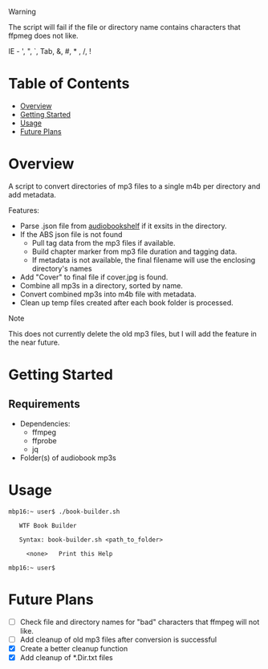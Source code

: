 > [!WARNING]
> The script will fail if the file or directory name contains characters that ffpmeg does not like.
> 
> IE - ', ", `, Tab, &, #, * \, /, !
>

# Table of Contents
- [Overview](#overview)
- [Getting Started](#getting-started)
- [Usage](#usage)
- [Future Plans](#future-plans)

# Overview
A script to convert directories of mp3 files to a single m4b per directory and add metadata.

Features:
- Parse .json file from [audiobookshelf](https://www.audiobookshelf.org) if it exsits in the directory.
- If the ABS json file is not found
  - Pull tag data from the mp3 files if available.
  - Build chapter marker from mp3 file duration and tagging data.
  - If metadata is not available, the final filename will use the enclosing directory's names
- Add "Cover" to final file if cover.jpg is found.
- Combine all mp3s in a directory, sorted by name.
- Convert combined mp3s into m4b file with metadata.
- Clean up temp files created after each book folder is processed.

> [!NOTE]
> This does not currently delete the old mp3 files, but I will add the feature in the near future.

# Getting Started

## Requirements
- Dependencies:
  - ffmpeg
  - ffprobe
  - jq
- Folder(s) of audiobook mp3s

# Usage
```shell
mbp16:~ user$ ./book-builder.sh

   WTF Book Builder

   Syntax: book-builder.sh <path_to_folder>

     <none>   Print this Help

mbp16:~ user$ 
```

# Future Plans
- [ ] Check file and directory names for "bad" characters that ffmpeg will not like.
- [ ] Add cleanup of old mp3 files after conversion is successful
- [X] Create a better cleanup function
- [X] Add cleanup of *.Dir.txt files
